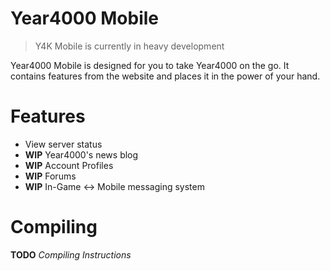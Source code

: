 Year4000 Mobile
===============

> Y4K Mobile is currently in heavy development

Year4000 Mobile is designed for you to take Year4000 on the go.
It contains features from the website and places it in the power of your hand.

Features
========

- View server status
- **WIP** Year4000's news blog
- **WIP** Account Profiles
- **WIP** Forums
- **WIP** In-Game <-> Mobile messaging system


Compiling
=========

**TODO** *Compiling Instructions*